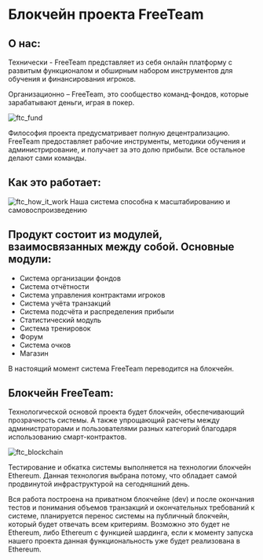 # Блокчейн проекта FreeTeam

## О нас:
Технически - FreeTeam представляет из себя онлайн платформу с развитым функционалом и обширным набором инструментов для обучения и финансирования игроков. 

Организационно – FreeTeam, это сообщество команд-фондов, которые зарабатывают деньги, играя в покер.

![ftc_fund](https://freeteamclub.com/images/ftc_fund.png)

Философия проекта предусматривает полную децентрализацию. FreeTeam предоставляет рабочие инструменты, методики обучения и администрирование, и получает за это долю прибыли. Все остальное делают сами команды. 

## Как это работает:
![ftc_how_it_work](https://freeteamclub.com/images/ftc_how_it_work.png)
Наша система способна к масштабированию и самовоспроизведению

## Продукт состоит из модулей, взаимосвязанных между собой. Основные модули:
*	Система организации фондов 
*	Система отчётности 
*	Система управления контрактами игроков
*	Система учёта транзакций
*	Система подсчёта и распределения прибыли 
*	Статистический модуль 
*	Система тренировок
*	Форум
*	Система очков
*	Магазин

В настоящий момент система FreeTeam переводится на блокчейн.

## Блокчейн FreeTeam:
Технологической основой проекта будет блокчейн, обеспечивающий прозрачность системы. А также упрощающий расчеты между администраторами и пользователями разных категорий благодаря использованию смарт-контрактов.

![ftc_blockchain](https://freeteamclub.com/images/ftc_blockchain.png)

Тестирование и обкатка системы выполняется на технологии блокчейн Ethereum. Данная технология выбрана потому, что обладает самой продвинутой инфраструктурой на сегодняшний день. 

Вся работа построена на приватном блокчейне (dev) и после окончания тестов и понимания объемов транзакций и окончательных требований к системе, планируется перенос системы на публичный блокчейн, который будет отвечать всем критериям. Возможно это будет не Ethereum, либо Ethereum с функцией шардинга, если к моменту запуска нашего проекта данная функциональность уже будет реализована в Ethereum.
